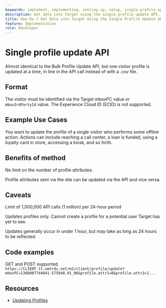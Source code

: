 ```yaml
---
keywords: implement, implementing, setting up, setup, single profile update
description: Get data into Target using the single profile update API.
title: How Do I Get Data into Target Using the Single Profile Update API?
feature: Implementation
role: Developer
---
```

# Single profile update API

Almost identical to the Bulk Profile Update API, but one visitor profile is updated at a time, in line in the API call instead of with a .csv file.

## Format

The visitor must be identified via the Target mboxPC value or `mbox3rdPartyId` value. The Experience Cloud ID (ECID) is not supported.

## Example Use Cases

You want to update the profile of a single visitor who performs some offline action. Actions can include reaching a call center, a loan is funded, using a loyalty card in store, accessing a kiosk, and so forth.

## Benefits of method

No limit on the number of profile attributes.

Profile attributes sent via the site can be updated via the API and vice versa.

## Caveats

Limit of 1,000,000 API calls (1 million) per 24-hour period

Updates profiles only. Cannot create a profile for a potential user Target has yet to see.

Updates generally occur in under 1 hour, but may take as long as 24 hours to be reflected.

## Code examples

GET and POST supported. `https://CLIENT.tt.omtrdc.net/m2/client/profile/update?mboxPC=1368007744041-575948.01_00&profile.attr1=0&profile.attr2=1...`

## Resources

* [Updating Profiles](https://developers.adobetarget.com/api/#updating-profiles)
